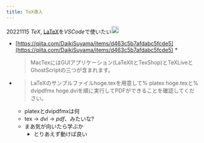 ```yaml
---
title: TeX導入
---
```


20221115
*TeX*, [LaTeX](LaTeX.md)を*VSCode*で使いたい<img src='https://scrapbox.io/api/pages/blu3mo-public/blu3mo/icon' alt='blu3mo.icon' height="19.5"/>

* [https://qiita.com/DaikiSuyama/items/d463c5b7afdabc5fcde5](https://qiita.com/DaikiSuyama/items/d463c5b7afdabc5fcde5)
  * 
     > 
     > MacTexにはGUIアプリケーション(LaTeXitとTexShop)とTeXLiveとGhostScriptの三つが含まれます。

* 
   > 
   > LaTeXのサンプルファイルhoge.texを用意して% platex hoge.texと% dvipdfmx hoge.dviを順に実行してPDFができることを確認してください。
  
  * platexとdvipdfmxは何
  * tex -> *dvi* -> *pdf*、みたいな?
  * まあ気が向いたら学ぶか
    * とりあえず動けば良い
